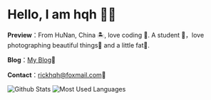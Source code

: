 # Hello, I am hqh 👏🏻

**Preview**：From HuNan, China 🏝, love coding 🐍. A student 🏫，love photographing beautiful things🌿 and a little fat🍔.

**Blog**：[My Blog](rickblog.icu)🧑‍

**Contact**：rickhqh@foxmail.com👀
<!---
rickhqh/rickhqh is a ✨ special ✨ repository because its `README.md` (this file) appears on your GitHub profile.
You can click the Preview link to take a look at your changes.
--->
![Github Stats](https://github-readme-stats.vercel.app/api?username=rickhqh&show_icons=true&theme=dark&count_private=true)
![Most Used Languages](https://github-readme-stats.vercel.app/api/top-langs/?username=rickhqh&theme=dark&layout=compact)


